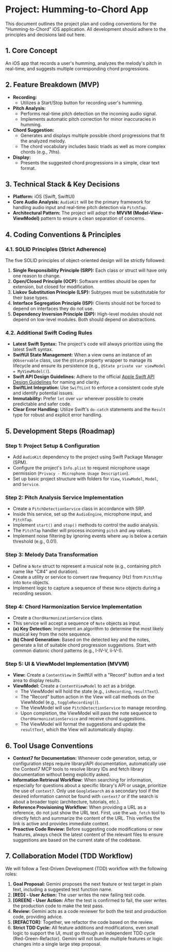 # Project: Humming-to-Chord App

This document outlines the project plan and coding conventions for the "Humming-to-Chord" iOS application. All development should adhere to the principles and decisions laid out here.

## 1. Core Concept

An iOS app that records a user's humming, analyzes the melody's pitch in real-time, and suggests multiple corresponding chord progressions.

## 2. Feature Breakdown (MVP)

- **Recording:**
    - Utilizes a Start/Stop button for recording user's humming.
- **Pitch Analysis:**
    - Performs real-time pitch detection on the incoming audio signal.
    - Implements automatic pitch correction for minor inaccuracies in humming.
- **Chord Suggestion:**
    - Generates and displays multiple possible chord progressions that fit the analyzed melody.
    - The chord vocabulary includes basic triads as well as more complex chords (e.g., 7ths).
- **Display:**
    - Presents the suggested chord progressions in a simple, clear text format.

## 3. Technical Stack & Key Decisions

- **Platform:** iOS (Swift, SwiftUI)
- **Core Audio Analysis:** `AudioKit` will be the primary framework for handling audio input and real-time pitch detection via `PitchTap`.
- **Architectural Pattern:** The project will adopt the **MVVM (Model-View-ViewModel)** pattern to ensure a clean separation of concerns.

## 4. Coding Conventions & Principles

### 4.1. SOLID Principles (Strict Adherence)

The five SOLID principles of object-oriented design will be strictly followed:
1.  **Single Responsibility Principle (SRP):** Each class or struct will have only one reason to change.
2.  **Open/Closed Principle (OCP):** Software entities should be open for extension, but closed for modification.
3.  **Liskov Substitution Principle (LSP):** Subtypes must be substitutable for their base types.
4.  **Interface Segregation Principle (ISP):** Clients should not be forced to depend on interfaces they do not use.
5.  **Dependency Inversion Principle (DIP):** High-level modules should not depend on low-level modules. Both should depend on abstractions.

### 4.2. Additional Swift Coding Rules

- **Latest Swift Syntax:** The project's code will always prioritize using the latest Swift syntax.
- **SwiftUI State Management:** When a view owns an instance of an `@Observable` class, use the `@State` property wrapper to manage its lifecycle and ensure its persistence (e.g., `@State private var viewModel = MyViewModel()`).
- **Swift API Design Guidelines:** Adhere to the official [Apple Swift API Design Guidelines](https://www.swift.org/documentation/api-design-guidelines/) for naming and clarity.
- **SwiftLint Integration:** Use `SwiftLint` to enforce a consistent code style and identify potential issues.
- **Immutability:** Prefer `let` over `var` wherever possible to create predictable and safer code.
- **Clear Error Handling:** Utilize Swift's `do-catch` statements and the `Result` type for robust and explicit error handling.

## 5. Development Steps (Roadmap)

### Step 1: Project Setup & Configuration
- Add `AudioKit` dependency to the project using Swift Package Manager (SPM).
- Configure the project's `Info.plist` to request microphone usage permission (`Privacy - Microphone Usage Description`).
- Set up basic project structure with folders for `View`, `ViewModel`, `Model`, and `Service`.

### Step 2: Pitch Analysis Service Implementation
- Create a `PitchDetectionService` class in accordance with SRP.
- Inside this service, set up the `AudioEngine`, microphone input, and `PitchTap`.
- Implement `start()` and `stop()` methods to control the audio analysis.
- The `PitchTap` handler will process incoming `pitch` and `amp` values.
- Implement noise filtering by ignoring events where `amp` is below a certain threshold (e.g., 0.01).

### Step 3: Melody Data Transformation
- Define a `Note` struct to represent a musical note (e.g., containing pitch name like "C#4" and duration).
- Create a utility or service to convert raw frequency (Hz) from `PitchTap` into `Note` objects.
- Implement logic to capture a sequence of these `Note` objects during a recording session.

### Step 4: Chord Harmonization Service Implementation
- Create a `ChordHarmonizationService` class.
- This service will accept a sequence of `Note` objects as input.
- **(a) Key Detection:** Implement an algorithm to determine the most likely musical key from the note sequence.
- **(b) Chord Generation:** Based on the detected key and the notes, generate a list of suitable chord progression suggestions. Start with common diatonic chord patterns (e.g., I-IV-V, ii-V-I).

### Step 5: UI & ViewModel Implementation (MVVM)
- **View:** Create a `ContentView` in SwiftUI with a "Record" button and a text area to display results.
- **ViewModel:** Create a `ContentViewModel` to act as a bridge.
    - The ViewModel will hold the state (e.g., `isRecording`, `resultText`).
    - The "Record" button action in the View will call methods on the ViewModel (e.g., `toggleRecording()`).
    - The ViewModel will use `PitchDetectionService` to manage recording.
    - Upon completion, the ViewModel will pass the note sequence to `ChordHarmonizationService` and receive chord suggestions.
    - The ViewModel will format the suggestions and update the `resultText`, which the View will automatically display.

## 6. Tool Usage Conventions

- **Context7 for Documentation:** Whenever code generation, setup, or configuration steps require library/API documentation, automatically use the Context7 MCP tools to resolve library IDs and fetch library documentation without being explicitly asked.
- **Information Retrieval Workflow:** When searching for information, especially for questions about a specific library's API or usage, prioritize the use of `context7`. Only use `GoogleSearch` as a secondary tool if the desired information cannot be found with `context7` or if the search is about a broader topic (architecture, tutorials, etc.).
- **Reference Provisioning Workflow:** When providing a URL as a reference, do not just show the URL text. First, use the `web_fetch` tool to directly fetch and summarize the content of the URL. This verifies the link is active and provides immediate context.
- **Proactive Code Review:** Before suggesting code modifications or new features, always check the latest content of the relevant files to ensure suggestions are based on the current state of the codebase.

## 7. Collaboration Model (TDD Workflow)

We will follow a Test-Driven Development (TDD) workflow with the following roles:

1.  **Goal Proposal:** Gemini proposes the next feature or test target in plain text, including a suggested test function name.
2.  **[RED] - User Action:** The user writes the new failing test code.
3.  **[GREEN] - User Action:** After the test is confirmed to fail, the user writes the production code to make the test pass.
4.  **Review:** Gemini acts as a code reviewer for both the test and production code, providing advice.
5.  **[REFACTOR]:** Together, we refactor the code based on the review.
6.  **Strict TDD Cycle:** All feature additions and modifications, even small logic to support the UI, must go through an independent TDD cycle (Red-Green-Refactor). Gemini will not bundle multiple features or logic changes into a single large step proposal.
